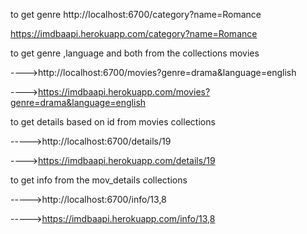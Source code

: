 to get genre
http://localhost:6700/category?name=Romance

https://imdbaapi.herokuapp.com/category?name=Romance


to get genre ,language and both from the collections movies

---->http://localhost:6700/movies?genre=drama&language=english

---->https://imdbaapi.herokuapp.com/movies?genre=drama&language=english

to get details based on id from movies collections

----->http://localhost:6700/details/19

---->https://imdbaapi.herokuapp.com/details/19


to get info from the mov_details collections

----->http://localhost:6700/info/13,8

----->https://imdbaapi.herokuapp.com/info/13,8
